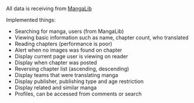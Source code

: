 All data is receiving from [MangaLib](https://mangalib.me/)

Implemented things:

-   Searching for manga, users (from MangaLib)
-   Viewing basic information such as name, chapter count, who translated
-   Reading chapters (performance is poor)
-   Alert when no images was found on chapter
-   Display current page user is viewing on reader
-   Display when chapter was posted
-   Reversing chapter list (ascending, descending)
-   Display teams that were translating manga
-   Display publisher, publishing type and age restriction
-   Display related and similar manga
-   Profiles, can be accessed from comments or search

